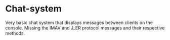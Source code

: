# Chat-system
Very basic chat system that displays messages between clients on the console.
Missing the IMAV and J_ER protocol messages and their respective methods.
